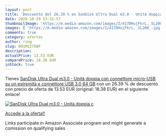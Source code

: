 ```yaml
---
layout: post
title: 'Descuento del 26.39 % en SanDisk Ultra Dual m3.0 - Unità doppia c'
date: 2020-10-29 13:31:57
thumbnailImage: 'https://m.media-amazon.com/images/I/417DHujFkrL._SL200_.jpg'
images: [ 'https://m.media-amazon.com/images/I/417DHujFkrL._SL200_.jpg' ]
comments: true
category: ofertas
author: ring
slug: B01M127X8F
description:
actualPrice: 13.53 EUR
comparePrice: 18.38 EUR
inStock: true
---
```


Tienes [SanDisk Ultra Dual m3.0 - Unità doppia con connettore micro-USB su un estremità e connettore USB 3.0  64 GB](https://www.amazon.it/dp/B01M127X8F/?tag=tolees00-21) con un 26.39 % de descuento con precio de oferta de 13.53 EUR (original: 18.38 EUR) en el siguiente enlace!

[![SanDisk Ultra Dual m3.0 - Unità doppia c](https://m.media-amazon.com/images/I/417DHujFkrL._SL200_.jpg)](https://www.amazon.it/dp/B01M127X8F/?tag=tolees00-21)

[Accede a la oferta!!](https://www.amazon.it/dp/B01M127X8F/?tag=tolees00-21)

Links participate in Amazon Associate program and might generate a comission on qualifying sales


